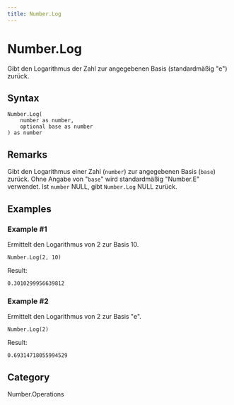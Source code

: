 ```yaml
---
title: Number.Log
---
```


# Number.Log


Gibt den Logarithmus der Zahl zur angegebenen Basis (standardmäßig &#34;e&#34;) zurück.


## Syntax

```powerquery
Number.Log(
    number as number,
    optional base as number
) as number
```


## Remarks

Gibt den Logarithmus einer Zahl (<code>number</code>) zur angegebenen Basis (<code>base</code>) zurück. Ohne Angabe von "<code>base</code>" wird standardmäßig "Number.E" verwendet.    Ist <code>number</code> NULL, gibt <code>Number.Log</code> NULL zurück.


## Examples

### Example #1 
Ermittelt den Logarithmus von 2 zur Basis 10.
```powerquery
Number.Log(2, 10)
```

Result: 
```powerquery
0.3010299956639812
```


### Example #2 
Ermittelt den Logarithmus von 2 zur Basis &#34;e&#34;.
```powerquery
Number.Log(2)
```

Result: 
```powerquery
0.69314718055994529
```




## Category
Number.Operations
